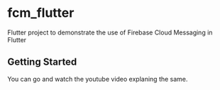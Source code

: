 # fcm_flutter

Flutter project to demonstrate the use of Firebase Cloud Messaging in Flutter

## Getting Started

You can go and watch the youtube video explaning the same.

